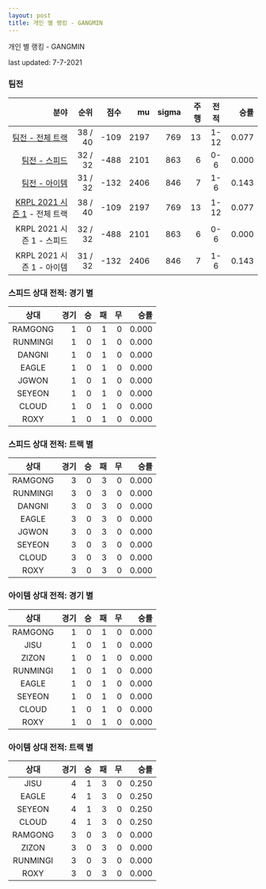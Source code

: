 ```yaml
---
layout: post
title: 개인 별 랭킹 - GANGMIN
---
```



개인 별 랭킹 - GANGMIN


last updated: 7-7-2021


### 팀전

| 분야 | 순위 | 점수 | mu | sigma | 주행 | 전적 | 승률 |
|---:|---:|---:|---:|---:|---:|:---:|---:|
| [팀전 - 전체 트랙](../team-full) | 38 / 40 | -109 | 2197 | 769 | 13 | 1-12 | 0.077 |
| [팀전 - 스피드](../team-speed) | 32 / 32 | -488 | 2101 | 863 | 6 | 0-6 | 0.000 |
| [팀전 - 아이템](../team-item) | 31 / 32 | -132 | 2406 | 846 | 7 | 1-6 | 0.143 |
| [KRPL 2021 시즌 1](../teams-t2021_1) - 전체 트랙 | 38 / 40 | -109 | 2197 | 769 | 13 | 1-12 | 0.077 |
| KRPL 2021 시즌 1 - 스피드 | 32 / 32 | -488 | 2101 | 863 | 6 | 0-6 | 0.000 |
| KRPL 2021 시즌 1 - 아이템 | 31 / 32 | -132 | 2406 | 846 | 7 | 1-6 | 0.143 |

### 스피드 상대 전적: 경기 별

| 상대 | 경기 | 승 | 패 | 무 | 승률 |
|:---:|---:|---:|---:|---:|---:|
| RAMGONG | 1 | 0 | 1 | 0 | 0.000 |
| RUNMINGI | 1 | 0 | 1 | 0 | 0.000 |
| DANGNI | 1 | 0 | 1 | 0 | 0.000 |
| EAGLE | 1 | 0 | 1 | 0 | 0.000 |
| JGWON | 1 | 0 | 1 | 0 | 0.000 |
| SEYEON | 1 | 0 | 1 | 0 | 0.000 |
| CLOUD | 1 | 0 | 1 | 0 | 0.000 |
| ROXY | 1 | 0 | 1 | 0 | 0.000 |

### 스피드 상대 전적: 트랙 별

| 상대 | 경기 | 승 | 패 | 무 | 승률 |
|:---:|---:|---:|---:|---:|---:|
| RAMGONG | 3 | 0 | 3 | 0 | 0.000 |
| RUNMINGI | 3 | 0 | 3 | 0 | 0.000 |
| DANGNI | 3 | 0 | 3 | 0 | 0.000 |
| EAGLE | 3 | 0 | 3 | 0 | 0.000 |
| JGWON | 3 | 0 | 3 | 0 | 0.000 |
| SEYEON | 3 | 0 | 3 | 0 | 0.000 |
| CLOUD | 3 | 0 | 3 | 0 | 0.000 |
| ROXY | 3 | 0 | 3 | 0 | 0.000 |

### 아이템 상대 전적: 경기 별

| 상대 | 경기 | 승 | 패 | 무 | 승률 |
|:---:|---:|---:|---:|---:|---:|
| RAMGONG | 1 | 0 | 1 | 0 | 0.000 |
| JISU | 1 | 0 | 1 | 0 | 0.000 |
| ZIZON | 1 | 0 | 1 | 0 | 0.000 |
| RUNMINGI | 1 | 0 | 1 | 0 | 0.000 |
| EAGLE | 1 | 0 | 1 | 0 | 0.000 |
| SEYEON | 1 | 0 | 1 | 0 | 0.000 |
| CLOUD | 1 | 0 | 1 | 0 | 0.000 |
| ROXY | 1 | 0 | 1 | 0 | 0.000 |

### 아이템 상대 전적: 트랙 별

| 상대 | 경기 | 승 | 패 | 무 | 승률 |
|:---:|---:|---:|---:|---:|---:|
| JISU | 4 | 1 | 3 | 0 | 0.250 |
| EAGLE | 4 | 1 | 3 | 0 | 0.250 |
| SEYEON | 4 | 1 | 3 | 0 | 0.250 |
| CLOUD | 4 | 1 | 3 | 0 | 0.250 |
| RAMGONG | 3 | 0 | 3 | 0 | 0.000 |
| ZIZON | 3 | 0 | 3 | 0 | 0.000 |
| RUNMINGI | 3 | 0 | 3 | 0 | 0.000 |
| ROXY | 3 | 0 | 3 | 0 | 0.000 |
